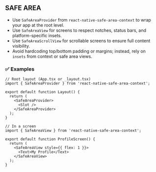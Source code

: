 ## SAFE AREA

- Use `SafeAreaProvider` from `react-native-safe-area-context` to wrap your app at the root level.
- Use `SafeAreaView` for screens to respect notches, status bars, and platform-specific insets.
- Use `SafeAreaScrollView` for scrollable screens to ensure full content visibility.
- Avoid hardcoding top/bottom padding or margins; instead, rely on `insets` from context or safe area views.

### ✅ Examples

```tsx
// Root layout (App.tsx or _layout.tsx)
import { SafeAreaProvider } from 'react-native-safe-area-context';

export default function Layout() {
  return (
    <SafeAreaProvider>
      <Slot />
    </SafeAreaProvider>
  );
}
```

```tsx
// In a screen
import { SafeAreaView } from 'react-native-safe-area-context';

export default function ProfileScreen() {
  return (
    <SafeAreaView style={{ flex: 1 }}>
      <Text>My Profile</Text>
    </SafeAreaView>
  );
}
```
